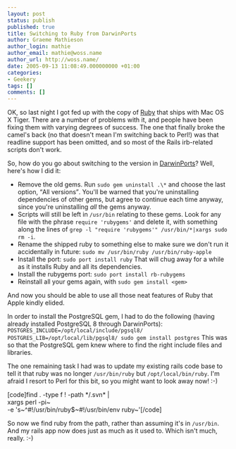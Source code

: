 ```yaml
---
layout: post
status: publish
published: true
title: Switching to Ruby from DarwinPorts
author: Graeme Mathieson
author_login: mathie
author_email: mathie@woss.name
author_url: http://woss.name/
date: 2005-09-13 11:08:49.000000000 +01:00
categories:
- Geekery
tags: []
comments: []
---
```

OK, so last night I got fed up with the copy of <a href="http://www.ruby-lang.org" title="Ruby programming language">Ruby</a> that ships with Mac OS X Tiger.  There are a number of problems with it,  and people have been fixing them with varying degrees of success.  The one that finally broke the camel's back (no that doesn't mean I'm switching back to Perl!) was that readline support has been omitted, and so most of the Rails irb-related scripts don't work.

So, how do you go about switching to the version in <a href="http://darwinports.opendarwin.org/">DarwinPorts</a>?  Well, here's how I did it:

<ul>
  <li>Remove the old gems.  Run <code>sudo gem uninstall .\*</code> and choose the last option, <q>All versions</q>.  You'll be warned that you're uninstalling dependencies of other gems, but agree to continue each time anyway, since you're uninstalling <em>all</em> the gems anyway.</li>
  <li>Scripts will still be left in <code>/usr/bin</code> relating to these gems.  Look for any file with the phrase <code>require 'rubygems'</code> and delete it, with something along the lines of <code>grep -l "require 'rubygems'" /usr/bin/*|xargs sudo rm -i</code>.</li>
  <li>Rename the shipped ruby to something else to make sure we don't run it accidentally in future: <code>sudo mv /usr/bin/ruby /usr/bin/ruby-apple</code></li>
  <li>Install the port: <code>sudo port install ruby</code>  That will chug away for a while as it installs Ruby and all its dependencies.</li>
  <li>Install the rubygems port: <code>sudo port install rb-rubygems</code></li>
  <li>Reinstall all your gems again, with <code>sudo gem install &lt;gem&gt;</code></li>
</ul>

And now you should be able to use all those neat features of Ruby that Apple kindly elided.

In order to install the PostgreSQL gem, I had to do the following (having already installed PostgreSQL 8 through DarwinPorts): <code>POSTGRES_INCLUDE=/opt/local/include/pgsql8/ POSTGRES_LIB=/opt/local/lib/pgsql8/ sudo gem install postgres</code>  This was so that the PostgreSQL gem knew where to find the right include files and libraries.

The one remaining task I had was to update my existing rails code base to tell it that ruby was no longer <code>/usr/bin/ruby</code> but <code>/opt/local/bin/ruby</code>.  I'm afraid I resort to Perl for this bit, so you might want to look away now! :-)

[code]find . -type f ! -path \*/.svn\* | \
  xargs perl -pi~ \
  -e 's~^#!/usr/bin/ruby$~#!/usr/bin/env ruby~'[/code]

So now we find ruby from the path, rather than assuming it's in <code>/usr/bin</code>.  And my rails app now does just as much as it used to.  Which isn't much, really. :-)
